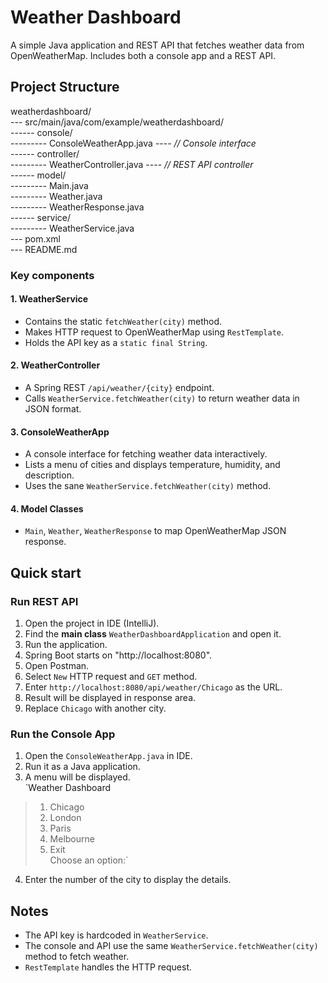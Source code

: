 # Weather Dashboard  

A simple Java application and REST API that fetches weather data from OpenWeatherMap. Includes both a console app and a REST API.  


## Project Structure  

weatherdashboard/  
--- src/main/java/com/example/weatherdashboard/  
------ console/  
--------- ConsoleWeatherApp.java ---- *// Console interface*  
------ controller/  
--------- WeatherController.java ---- *// REST API controller*  
------ model/  
--------- Main.java  
--------- Weather.java  
--------- WeatherResponse.java  
------ service/  
--------- WeatherService.java  
--- pom.xml  
--- README.md  

### Key components  

#### 1. WeatherService  
- Contains the static `fetchWeather(city)` method.
- Makes HTTP request to OpenWeatherMap using `RestTemplate`.
- Holds the API key as a `static final String`.  

#### 2. WeatherController
- A Spring REST `/api/weather/{city}` endpoint.  
- Calls `WeatherService.fetchWeather(city)` to return weather data in JSON format.  

#### 3. ConsoleWeatherApp
- A console interface for fetching weather data interactively.  
- Lists a menu of cities and displays temperature, humidity, and description.  
- Uses the sane `WeatherService.fetchWeather(city)` method.  

#### 4. Model Classes    
- `Main`, `Weather`, `WeatherResponse` to map OpenWeatherMap JSON response.  

## Quick start  

### Run REST API  

1. Open the project in IDE (IntelliJ).
2. Find the **main class** `WeatherDashboardApplication` and open it.  
3. Run the application.
4. Spring Boot starts on "http://localhost:8080".  
5. Open Postman.  
6. Select `New` HTTP request and `GET` method.
7. Enter `http://localhost:8080/api/weather/Chicago` as the URL.
8. Result will be displayed in response area.
9. Replace `Chicago` with another city.  

### Run the Console App  

1. Open the `ConsoleWeatherApp.java` in IDE.
2. Run it as a Java application.
3. A menu will be displayed.  
`Weather Dashboard
>1. Chicago
>2. London
>3. Paris
>4. Melbourne
>5. Exit  
Choose an option:`  
4. Enter the number of the city to display the details.

## Notes

- The API key is hardcoded in `WeatherService`.
- The console and API use the same `WeatherService.fetchWeather(city)` method to fetch weather.
- `RestTemplate` handles the HTTP request.

